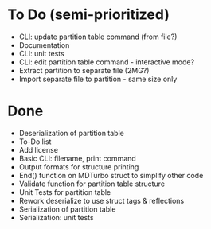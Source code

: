# To Do (semi-prioritized)
* CLI: update partition table command (from file?)
* Documentation
* CLI: unit tests
* CLI: edit partition table command - interactive mode?
* Extract partition to separate file (2MG?)
* Import separate file to partition - same size only

# Done
* Deserialization of partition table
* To-Do list
* Add license
* Basic CLI: filename, print command
* Output formats for structure printing
* End() function on MDTurbo struct to simplify other code
* Validate function for partition table structure
* Unit Tests for partition table
* Rework deserialize to use struct tags & reflections
* Serialization of partition table
* Serialization: unit tests

